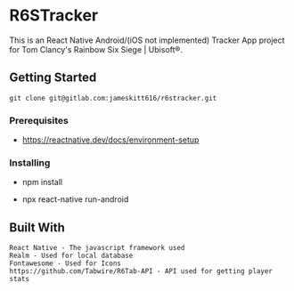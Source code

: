 # R6STracker

This is an React Native Android/(iOS not implemented) Tracker App project for Tom Clancy's Rainbow Six Siege | Ubisoft®.

## Getting Started

    git clone git@gitlab.com:jameskitt616/r6stracker.git

### Prerequisites

- https://reactnative.dev/docs/environment-setup

### Installing

- npm install

- npx react-native run-android

## Built With

    React Native - The javascript framework used
    Realm - Used for local database
    Fontawesome - Used for Icons
    https://github.com/Tabwire/R6Tab-API - API used for getting player stats
